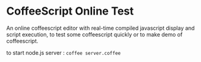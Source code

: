 CoffeeScript Online Test
=========

An online coffeescript editor with real-time compiled javascript display and script execution, to test some coffeescript quickly or to make demo of coffeescript.

to start node.js server :
`coffee server.coffee`

